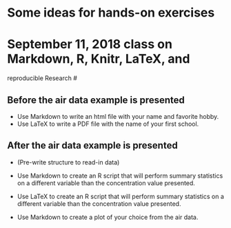 # Some ideas for hands-on exercises

# September 11, 2018 class on Markdown, R, Knitr, LaTeX, and
reproducible Research #

## Before the air data example is presented ##

* Use Markdown to write an html file with your name and favorite hobby.
* Use LaTeX to write a PDF file with the name of your first school.





## After the air data example is presented ##
* (Pre-write structure to read-in data)

* Use Markdown to create an R script that will perform summary
  statistics on a different variable than the concentration value
  presented.

* Use LaTeX to create an R script that will perform summary
  statistics on a different variable than the concentration value
  presented.

* Use Markdown to create a plot of your choice from the air data.

